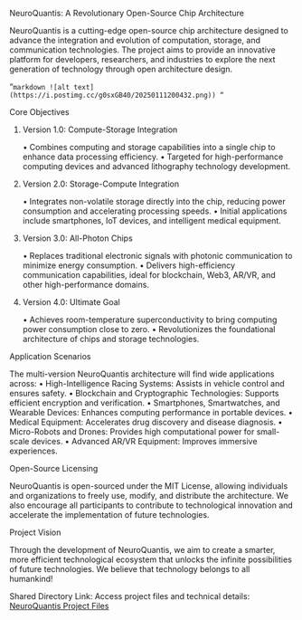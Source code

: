 NeuroQuantis: A Revolutionary Open-Source Chip Architecture

NeuroQuantis is a cutting-edge open-source chip architecture designed to advance the integration and evolution of computation, storage, and communication technologies. The project aims to provide an innovative platform for developers, researchers, and industries to explore the next generation of technology through open architecture design.

“`markdown
   ![alt text](https://i.postimg.cc/g0sxGB40/20250111200432.png))
   “`

Core Objectives

1. Version 1.0: Compute-Storage Integration

	•	Combines computing and storage capabilities into a single chip to enhance data processing efficiency.
	•	Targeted for high-performance computing devices and advanced lithography technology development.

2. Version 2.0: Storage-Compute Integration

	•	Integrates non-volatile storage directly into the chip, reducing power consumption and accelerating processing speeds.
	•	Initial applications include smartphones, IoT devices, and intelligent medical equipment.

3. Version 3.0: All-Photon Chips

	•	Replaces traditional electronic signals with photonic communication to minimize energy consumption.
	•	Delivers high-efficiency communication capabilities, ideal for blockchain, Web3, AR/VR, and other high-performance domains.

4. Version 4.0: Ultimate Goal

	•	Achieves room-temperature superconductivity to bring computing power consumption close to zero.
	•	Revolutionizes the foundational architecture of chips and storage technologies.

Application Scenarios

The multi-version NeuroQuantis architecture will find wide applications across:
	•	High-Intelligence Racing Systems: Assists in vehicle control and ensures safety.
	•	Blockchain and Cryptographic Technologies: Supports efficient encryption and verification.
	•	Smartphones, Smartwatches, and Wearable Devices: Enhances computing performance in portable devices.
	•	Medical Equipment: Accelerates drug discovery and disease diagnosis.
	•	Micro-Robots and Drones: Provides high computational power for small-scale devices.
	•	Advanced AR/VR Equipment: Improves immersive experiences.

Open-Source Licensing

NeuroQuantis is open-sourced under the MIT License, allowing individuals and organizations to freely use, modify, and distribute the architecture.
We also encourage all participants to contribute to technological innovation and accelerate the implementation of future technologies.

Project Vision

Through the development of NeuroQuantis, we aim to create a smarter, more efficient technological ecosystem that unlocks the infinite possibilities of future technologies. We believe that technology belongs to all humankind!

Shared Directory Link:
Access project files and technical details: <a href="https://drive.google.com/drive/folders/18Ui_xAWhDi8qwQ1prE7Bfr6ZhrNLrFrA?usp=drive_link" >NeuroQuantis Project Files</a>
